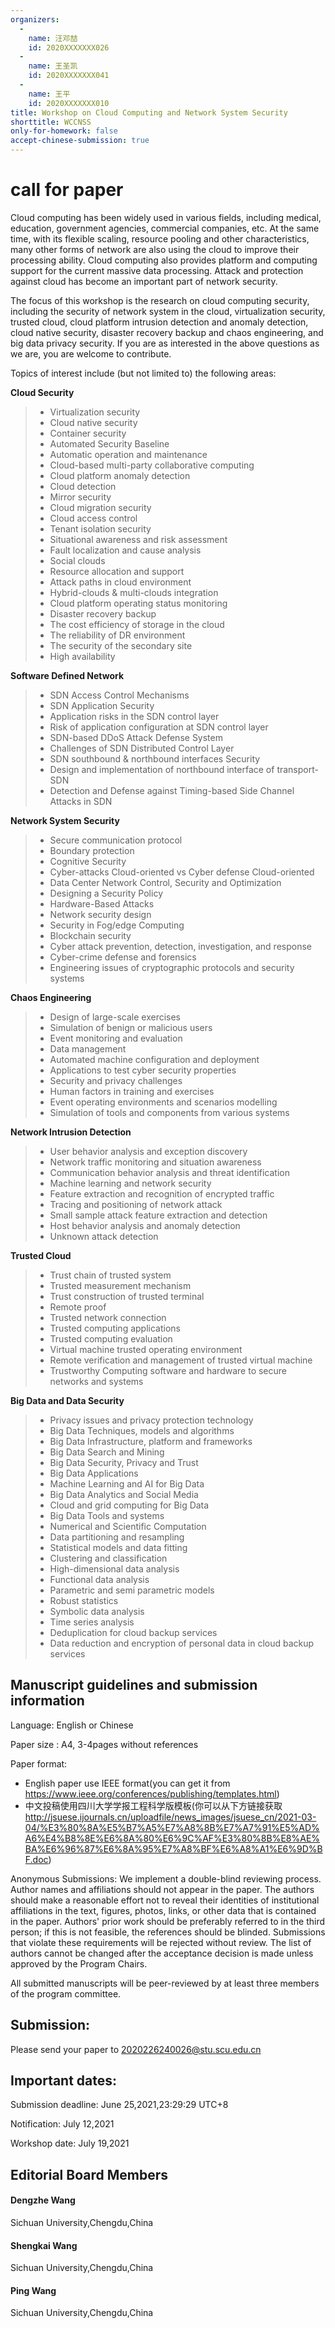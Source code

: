 ```yaml
---
organizers:
  -
    name: 汪邓喆
    id: 2020XXXXXXX026
  -
    name: 王圣凯
    id: 2020XXXXXXX041
  -
    name: 王平
    id: 2020XXXXXXX010
title: Workshop on Cloud Computing and Network System Security
shorttitle: WCCNSS
only-for-homework: false
accept-chinese-submission: true
---
```


# call for paper

Cloud computing has been widely used in various fields, including medical, education, government agencies, commercial companies, etc. At the same time, with its flexible scaling, resource pooling and other characteristics, many other forms of network are also using the cloud to improve their processing ability. Cloud computing also provides platform and computing support for the current massive data processing. Attack and protection against cloud has become an important part of network security.

The focus of this workshop is the research on cloud computing security, including the security of network system in the cloud, virtualization security, trusted cloud, cloud platform intrusion detection and anomaly detection, cloud native security, disaster recovery backup and chaos engineering, and big data privacy security. If you are as interested in the above questions as we are, you are welcome to contribute.

Topics of interest include (but not limited to) the following areas:

**Cloud Security**
> + Virtualization security
> + Cloud native security
> + Container security
> + Automated Security Baseline
> + Automatic operation and maintenance
> + Cloud-based multi-party collaborative computing
> + Cloud platform anomaly detection
> + Cloud detection
> + Mirror security
> + Cloud migration security
> + Cloud access control
> + Tenant isolation security
> + Situational awareness and risk assessment
> + Fault localization and cause analysis
> + Social clouds
> + Resource allocation and support
> + Attack paths in cloud environment
> + Hybrid-clouds & multi-clouds integration
> + Cloud platform operating status monitoring
> + Disaster recovery backup
> + The cost efficiency of storage in the cloud
> + The reliability of DR environment
> + The security of the secondary site
> + High availability

**Software Defined Network**
> + SDN Access Control Mechanisms
> + SDN Application Security
> + Application risks in the SDN control layer
> + Risk of application configuration at SDN control layer
> + SDN-based DDoS Attack Defense System
> + Challenges of SDN Distributed Control Layer
> + SDN southbound & northbound interfaces Security
> + Design and implementation of northbound interface of transport-SDN
> + Detection and Defense against Timing-based Side Channel Attacks in SDN

**Network System Security**
> + Secure communication protocol
> + Boundary protection
> + Cognitive Security
> + Cyber-attacks Cloud-oriented vs Cyber defense Cloud-oriented
> + Data Center Network Control, Security and Optimization
> + Designing a Security Policy
> + Hardware-Based Attacks
> + Network security design
> + Security in Fog/edge Computing
> + Blockchain security
> + Cyber attack prevention, detection, investigation, and response
> + Cyber-crime defense and forensics
> + Engineering issues of cryptographic protocols and security systems

**Chaos Engineering**
> + Design of large-scale exercises
> + Simulation of benign or malicious users
> + Event monitoring and evaluation
> + Data management
> + Automated machine configuration and deployment
> + Applications to test cyber security properties
> + Security and privacy challenges
> + Human factors in training and exercises
> + Event operating environments and scenarios modelling
> + Simulation of tools and components from various systems

**Network Intrusion Detection**
> + User behavior analysis and exception discovery
> + Network traffic monitoring and situation awareness
> + Communication behavior analysis and threat identification
> + Machine learning and network security
> + Feature extraction and recognition of encrypted traffic
> + Tracing and positioning of network attack
> + Small sample attack feature extraction and detection
> + Host behavior analysis and anomaly detection
> + Unknown attack detection

**Trusted Cloud**
> + Trust chain of trusted system
> + Trusted measurement mechanism
> + Trust construction of trusted terminal
> + Remote proof
> + Trusted network connection
> + Trusted computing applications
> + Trusted computing evaluation
> + Virtual machine trusted operating environment
> + Remote verification and management of trusted virtual machine
> + Trustworthy Computing software and hardware to secure networks and systems
 
**Big Data and Data Security**
> + Privacy issues and privacy protection technology 
> + Big Data Techniques, models and algorithms
> + Big Data Infrastructure, platform and frameworks
> + Big Data Search and Mining
> + Big Data Security, Privacy and Trust
> + Big Data Applications
> + Machine Learning and AI for Big Data
> + Big Data Analytics and Social Media
> + Cloud and grid computing for Big Data
> + Big Data Tools and systems
> + Numerical and Scientific Computation
> + Data partitioning and resampling
> + Statistical models and data fitting
> + Clustering and classification
> + High-dimensional data analysis
> + Functional data analysis
> + Parametric and semi parametric models
> + Robust statistics
> + Symbolic data analysis
> + Time series analysis
> + Deduplication for cloud backup services
> + Data reduction and encryption of personal data in cloud backup services

## Manuscript guidelines and submission information
Language: English or Chinese

Paper size : A4, 3-4pages without references

Paper format: 
+ English paper use IEEE format(you can get it from https://www.ieee.org/conferences/publishing/templates.html)
+ 中文投稿使用四川大学学报工程科学版模板(你可以从下方链接获取 http://jsuese.ijournals.cn/uploadfile/news_images/jsuese_cn/2021-03-04/%E3%80%8A%E5%B7%A5%E7%A8%8B%E7%A7%91%E5%AD%A6%E4%B8%8E%E6%8A%80%E6%9C%AF%E3%80%8B%E8%AE%BA%E6%96%87%E6%8A%95%E7%A8%BF%E6%A8%A1%E6%9D%BF.doc)

Anonymous Submissions: We implement a double-blind reviewing process. Author names and affiliations should not appear in the paper. The authors should make a reasonable effort not to reveal their identities of institutional affiliations in the text, figures, photos, links, or other data that is contained in the paper. Authors' prior work should be preferably referred to in the third person; if this is not feasible, the references should be blinded. Submissions that violate these requirements will be rejected without review. The list of authors cannot be changed after the acceptance decision is made unless approved by the Program Chairs.

All submitted manuscripts will be peer-reviewed by at least three members of the program committee.

## Submission:
Please send your paper to 2020226240026@stu.scu.edu.cn

## Important dates:
Submission deadline: June 25,2021,23:29:29 UTC+8

Notification: July 12,2021

Workshop date: July 19,2021

## Editorial Board Members
#### Dengzhe Wang
Sichuan University,Chengdu,China
#### Shengkai Wang
Sichuan University,Chengdu,China
#### Ping Wang
Sichuan University,Chengdu,China
